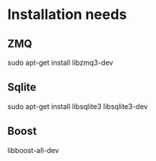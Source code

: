 # Installation needs

## ZMQ
sudo apt-get install libzmq3-dev

## Sqlite
sudo apt-get install libsqlite3 libsqlite3-dev

## Boost
libboost-all-dev
                                                                